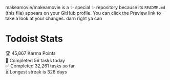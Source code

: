 makeamovie/makeamovie is a ✨ special ✨ repository because its `README.md` (this file) appears on your GitHub profile.
You can click the Preview link to take a look at your changes. darn right ya can

# Todoist Stats

<!-- TODO-IST:START -->
🏆  45,867 Karma Points           
🌸  Completed 56 tasks today           
✅  Completed 32,261 tasks so far           
⏳  Longest streak is 328 days
<!-- TODO-IST:END -->